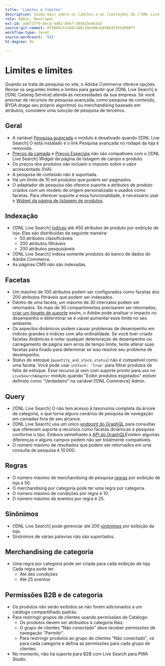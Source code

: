 ```yaml
---
title: 'Limites e limites'
description: Saiba mais sobre os limites e as limitações do [!DNL Live Search] para garantir que atenda às necessidades da sua empresa.
role: Admin, Developer
exl-id: ad6737f9-6ecd-4d82-89e7-d95425e4ba53
source-git-commit: 0f4860afa38dc188c19ee8bcbd386d3fb5d0907f
workflow-type: tm+mt
source-wordcount: '591'
ht-degree: 0%

---
```


# Limites e limites

Quando se trata de pesquisa no site, o Adobe Commerce oferece opções. Revise os seguintes limites e limites para garantir que [!DNL Live Search] e [!DNL Catalog Service] atenda às necessidades da sua empresa. Se você precisar de recursos de pesquisa avançada, como pesquisa de conteúdo, BYOA (traga seu próprio algoritmo) ou merchandising baseado em atributos, considere uma solução de pesquisa de terceiros.

## Geral

- A variável [Pesquisa avançada](https://experienceleague.adobe.com/en/docs/commerce-admin/catalog/catalog/search/search) o módulo é desativado quando [!DNL Live Search] O está instalado e o link Pesquisa avançada no rodapé da loja é removido.
- [Preços da camada](https://experienceleague.adobe.com/en/docs/commerce-admin/catalog/products/pricing/product-price-tier) e [Preços Especiais](https://experienceleague.adobe.com/en/docs/commerce-admin/catalog/products/pricing/product-price-special) não são compatíveis com o [!DNL Live Search] Widget de página de listagem de campo e produto.
- Os preços dos produtos não incluem o imposto sobre o valor acrescentado (IVA).
- A pesquisa de conteúdo não é suportada.
- Há um limite de 10 mil produtos que podem ser paginados.
- O adaptador de pesquisa não oferece suporte a atributos de produto criados com um modelo de origem personalizado e usados como facetas. Para oferecer suporte a essa funcionalidade, é necessário usar o [Widget da página de listagem de produtos](plp-styling.md).

## Indexação

- [!DNL Live Search] [índices](indexing.md) até 450 atributos de produto por exibição de loja. Elas são distribuídas da seguinte maneira:
   - 50 atributos classificáveis
   - 200 atributos filtráveis
   - 200 atributos pesquisáveis
- [!DNL Live Search] indexa somente produtos do banco de dados do Adobe Commerce.
- As páginas CMS não são indexadas.

## Facetas

- Um máximo de 100 atributos podem ser configurados como facetas dos 200 atributos filtráveis que podem ser indexados.
- Dentro de uma faceta, um máximo de 30 intervalos podem ser retornados. Se mais de 30 compartimentos precisarem ser retornados, [criar um tíquete de suporte](https://experienceleague.adobe.com/en/docs/commerce-knowledge-base/kb/help-center-guide/magento-help-center-user-guide) assim, o Adobe pode analisar o impacto no desempenho e determinar se é viável aumentar esse limite no seu ambiente.
- Os aspectos dinâmicos podem causar problemas de desempenho em índices grandes e índices com alta ordinalidade. Se você tiver criado facetas dinâmicas e notar qualquer deterioração de desempenho ou carregamento de página sem erros de tempo limite, tente alterar suas facetas para fixado para determinar se isso resolve seu problema de desempenho.
- Status do estoque (`quantity_and_stock_status`) não é compatível como uma faceta. Você pode usar `inStock: 'true'` para filtrar produtos de falta de estoque. Esse recurso já vem com suporte pronto para uso no `LiveSearchAdapter` módulo quando &quot;Exibir produtos esgotados&quot; estiver definido como &quot;Verdadeiro&quot; na variável [!DNL Commerce] Admin.

## Query

- [!DNL Live Search] O não tem acesso à taxonomia completa da árvore de categoria, o que torna alguns cenários de pesquisa de navegação em camadas fora de seu alcance.
- [!DNL Live Search] usa um único [endpoint do GraphQL](https://developer.adobe.com/commerce/services/graphql/live-search/) para consultas que oferecem suporte a recursos como facetas dinâmicas e pesquisa conforme o tipo. Embora semelhante à [API do GraphQL](https://developer.adobe.com/commerce/webapi/graphql/)Existem algumas diferenças e alguns campos podem não ser totalmente compatíveis.
- O número máximo de resultados que podem ser retornados em uma consulta de pesquisa é 10.000.

## Regras

- O número máximo de merchandising de pesquisa [regras](rules.md) por exibição de loja é 50.
- O merchandising por categoria pode ter uma regra por categoria.
- O número máximo de condições por regra é 10.
- O número máximo de eventos por regra é 25.

## Sinônimos

- [!DNL Live Search] pode gerenciar até 200 [sinônimos](synonyms.md) por exibição da loja.
- Sinônimos de várias palavras não são suportados.

## Merchandising de categoria

- Uma regra por categoria pode ser criada para cada exibição de loja. Cada regra pode ter:
   - Até dez condições
   - Até 25 eventos

## Permissões B2B e de categoria

- Os produtos não serão exibidos se não forem adicionados a um catálogo compartilhado padrão.
- Para restringir grupos de clientes usando permissões de Catálogo:
   - Os produtos devem ser atribuídos à categoria Raiz.
   - O grupo de clientes &quot;Não conectado&quot; deve receber permissões de navegação &quot;Permitir&quot;.
   - Para restringir produtos ao grupo de clientes &quot;Não conectado&quot;, vá para cada categoria e defina as permissões para cada grupo de clientes.
- No momento, não há suporte para B2B com Live Search para PWA Studio.
